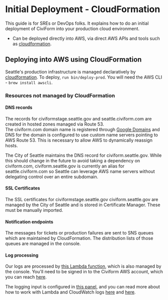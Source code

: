 # Initial Deployment - CloudFormation

This guide is for SREs or DevOps folks. It explains how to do an initial deployment of CiviForm into your production cloud environment.


* Can be deployed directly into AWS, via direct AWS APIs and tools such as [cloudformation](https://github.com/civiform/civiform-deploy/tree/main/infra).

## Deploying into AWS using CloudFormation

Seattle's production infrastructure is managed declaratively by [cloudformation](https://github.com/seattle-civiform/civiform-deploy/tree/main/infra). To deploy, `run bin/deploy-prod`. You will need the AWS CLI - `brew install awscli`.

### Resources not managed by CloudFormation

#### DNS records

The records for civiformstage.seattle.gov and seattle.civiform.com are created in hosted zones managed via Route 53.\
The civiform.com domain name is registered through [Google Domains](https://domains.google.com/registrar/civiform.com/dns) and DNS for the domain is configured to use custom name servers pointing to AWS Route 53. This is necessary to allow AWS to dynamically reassign hosts.

The City of Seattle maintains the DNS record for civiform.seattle.gov. While this should change in the future to avoid taking a dependency on civiform.com, civiform.seattle.gov is currently an alias for seattle.civiform.com so Seattle can leverage AWS name servers without delegating control over an entire subdomain.

#### SSL Certificates

The SSL certificates for civiformstage.seattle.gov civiform.seattle.gov are managed by the City of Seattle and is stored in Certificate Manager. These must be manually imported. 

#### Notification endpoints

The messages for tickets or production failures are sent to SNS queues which are maintained by CloudFormation. The distribution lists of those queues are managed in the console.

#### Log processing

Our logs are processed by [this Lambda function](https://us-west-2.console.aws.amazon.com/lambda/home?region=us-west-2#/functions/prod-log-processor?tab=code), which is also managed by the console. You'll need to be signed in to the Civiform AWS account, which you can reach [here](https://seattle-commercial.awsapps.com/start#/).

The logging input is configured in [this panel](https://us-west-2.console.aws.amazon.com/lambda/home?region=us-west-2#/functions/prod-log-processor?tab=configure), and you can read more about how to work with Lambda and CloudWatch logs [here](https://docs.aws.amazon.com/lambda/latest/dg/welcome.html) and [here](https://docs.aws.amazon.com/lambda/latest/dg/services-cloudwatchlogs.html).

